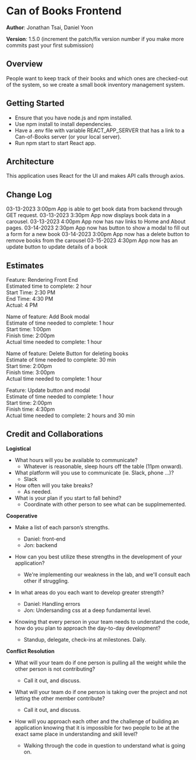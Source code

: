 # Can of Books Frontend

**Author**: Jonathan Tsai, Daniel Yoon

**Version**: 1.5.0 (increment the patch/fix version number if you make more commits past your first submission)

## Overview
People want to keep track of their books and which ones are checked-out of the system, so we create a small book inventory management system.

## Getting Started
* Ensure that you have node.js and npm installed.
* Use npm install to install dependencies.
* Have a .env file with variable REACT_APP_SERVER that has a link to a Can-of-Books server (or your local server).
* Run npm start to start React app.

## Architecture
This application uses React for the UI and makes API calls through axios.

## Change Log
03-13-2023 3:00pm App is able to get book data from backend through GET request.
03-13-2023 3:30pm App now displays book data in a carousel.
03-13-2023 4:00pm App now has nav links to Home and About pages.
03-14-2023 2:30pm App now has button to show a modal to fill out a form for a new book
03-14-2023 3:00pm App now has a delete button to remove books from the carousel
03-15-2023 4:30pm App now has an update button to update details of a book

## Estimates

Feature: Rendering Front End\
Estimated time to complete: 2 hour\
Start Time: 2:30 PM\
End Time: 4:30 PM\
Actual: 4 PM

Name of feature: Add Book modal\
Estimate of time needed to complete: 1 hour\
Start time:  1:00pm\
Finish time: 2:00pm\
Actual time needed to complete: 1 hour

Name of feature: Delete Button for deleting books\
Estimate of time needed to complete: 30 min\
Start time:  2:00pm\
Finish time: 3:00pm\
Actual time needed to complete: 1 hour

Feature: Update button and modal\
Estimate of time needed to complete: 1 hour\
Start time: 2:00pm\
Finish time: 4:30pm\
Actual time needed to complete: 2 hours and 30 min

## Credit and Collaborations

**Logistical**
* What hours will you be available to communicate?
    * Whatever is reasonable, sleep hours off the table (11pm onward).
* What platform will you use to communicate (ie. Slack, phone …)?
    * Slack
* How often will you take breaks?
    *  As needed.
* What is your plan if you start to fall behind?
    * Coordinate with other person to see what can be supplmemented.

**Cooperative**
* Make a list of each parson’s strengths.
    * Daniel: front-end
    * Jon: backend

* How can you best utilize these strengths in the development of your application?
    * We're implementing our weakness in the lab, and we'll consult each other if struggling.

* In what areas do you each want to develop greater strength?
    * Daniel: Handling errors
    * Jon: Undersanding css at a deep fundamental level.

* Knowing that every person in your team needs to understand the code, how do you plan to approach the day-to-day development?
    * Standup, delegate, check-ins at milestones. Daily.

**Conflict Resolution**

* What will your team do if one person is pulling all the weight while the other person is not contributing?
    * Call it out, and discuss.

* What will your team do if one person is taking over the project and not letting the other member contribute?
    * Call it out, and discuss.

* How will you approach each other and the challenge of building an application knowing that it is impossible for two people to be at the exact same place in understanding and skill level?
    * Walking through the code in question to understand what is going on.